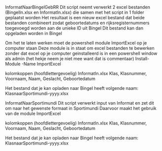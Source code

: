 InformatNaarBingelGebRR
Dit script neemt verwerkt 2 excel bestanden (BingelIn.xlsx en InformatIn.xlsx) die
samen met het script in 1 folder geplaatst worden
Het resultaat is een nieuw excel bestand dat beide bestanden combineert zodat 
geboortedatums en rijksregisternummers toegevoegd worden aan de unieke ID uit Bingel
Dit bestand kan dan opgeladen worden in Bingel

Om het te laten werken moet de powershell module ImportExcel op je computer staan
Deze module is in staat om excel bestanden te bewerken zonder dat excel op je computer
geinstalleerd is
in een powershell window als admin (het hekje neem je niet mee want dat is commentaar)
Install-Module -Name ImportExcel

kolomkoppen (hoofdlettergevoelig) InformatIn.xlsx
Klas, Klasnummer, Voornaam, Naam, Geslacht, Geboortedatum

Het bestand dat je kan opladen naar Bingel heeft volgende naam: KlasnaarSportimundi-yyyy.xlsx

InformatNaarSportimundi
Dit script verwerkt input van Informat en zet dit om naar het gewenste formaat in Sportimundi
Daarvoor maakt het gebruik van de module ImportExcel


kolomkoppen (hoofdlettergevoelig) InformatIn.xlsx
Klas, Klasnummer, Voornaam, Naam, Geslacht, Geboortedatum

Het bestand dat je kan opladen naar Bingel heeft volgende naam: KlasnaarSportimundi-yyyy.xlsx
